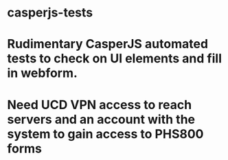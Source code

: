 # casperjs-tests
# Rudimentary CasperJS automated tests to check on UI elements and fill in webform. 
# Need UCD VPN access to reach servers and an account with the system to gain access to PHS800 forms

